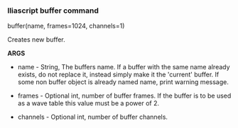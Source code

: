 ### lliascript buffer command

buffer(name, frames=1024, channels=1)


Creates new buffer.

**ARGS**

-    name - String,  The buffers name.
            If a buffer with the same name already exists, do not replace
            it, instead simply  make it the 'current' buffer.
	    If some non buffer object is already named name, print warning
            message.

-    frames - Optional int, number of buffer frames.  If the buffer is to
     be used as a wave table this value must be a power of 2.

-    channels - Optional int, number of buffer channels.

